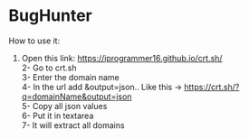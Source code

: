 # BugHunter


How to use it:

1. Open this link: https://iprogrammer16.github.io/crt.sh/ <br>
2- Go to crt.sh <br>
3- Enter the domain name <br>
4- In the url add &output=json.. Like this -> https://crt.sh/?q=domainName&output=json <br>
5- Copy all json values <br>
6- Put it in textarea <br>
7- It will extract all domains <br>
